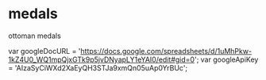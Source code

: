 # medals
ottoman medals

var googleDocURL  =  'https://docs.google.com/spreadsheets/d/1uMhPkw-1kZ4U0_WQ1mpQjxGTk9p5jvDNyapLY1eYAI0/edit#gid=0';
var  googleApiKey  = 'AIzaSyCiWXd2XaEyQH3STJa9xmQn05uAp0YrBUc';

